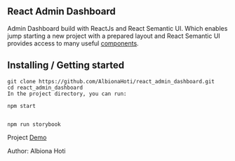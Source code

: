 ## React Admin Dashboard
Admin Dashboard build with ReactJs and React Semantic UI. Which enables jump starting a new
project with a prepared layout and React Semantic UI provides access to many useful [components](https://react.semantic-ui.com/).

## Installing / Getting started

```shell
git clone https://github.com/AlbionaHoti/react_admin_dashboard.git
cd react_admin_dashboard
In the project directory, you can run:

```
`npm start`

```To start storybook run:

```

`npm run storybook`

Project [Demo](http://albionahoti.com/react_admin_dashboard/) 

Author: Albiona Hoti

